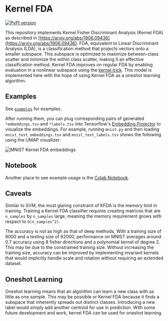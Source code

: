 # Kernel FDA

[![PyPI version](https://badge.fury.io/py/kfda.svg)](https://badge.fury.io/py/kfda)

This repository implements Kernel Fisher Discriminant Analysis (Kernel FDA) as described in [https://arxiv.org/abs/1906.09436](https://arxiv.org/abs/1906.09436).
FDA, equivalent to Linear Discriminant Analysis (LDA), is a classification method that projects vectors onto a smaller subspace.
This subspace is optimized to maximize between-class scatter and minimize the within class scatter, making it an effective classification method.
Kernel FDA improves on regular FDA by enabling evaluation in a nonlinear subspace using the [kernel trick](https://en.wikipedia.org/wiki/Kernel_method).
This model is implemented here with the hope of using Kernel FDA as a oneshot learning algorithm.

## Examples
See [`examples`](examples) for examples.

After running them, you can plug corresponding pairs of generated
`*embeddings.tsv` and `*labels.tsv` into Tensorflow's
[Embedding Projector](https://projector.tensorflow.org/)
to visualize the embeddings.
For example, running `mnist.py` and then loading
`mnist_test_embeddings.tsv` and `mnist_test_labels.tsv` shows the
following using the UMAP visualizer:

![MNIST Kernel FDA embeddings](https://github.com/concavegit/kfda/blob/master/img/mnist.png?raw=true)

## Notebook
Another place to see example usage is the
[Colab Notebook](https://colab.research.google.com/drive/1nnVphyZ_0QKYZbmdJaIBjm-zYO4xwF0b#scrollTo=6Pfpr7DDQota).

## Caveats
Similar to SVM, the most glaring constraint of KFDA is the memory limit in training.
Training a Kernel FDA classifier requires creating matrices that are `n_samples` by `n_samples` large, meaning the memory requirement grows with respect to `O(n_samples^2)`.

The accuracy is not as high as that of deep methods,
With a training size of 8000 and a testing size of 62000, performance on MNIST averages around 0.7 accuracy using 8 fisher directions and a polynomial kernel of degree 2.
This may be due to the constrained training size.
Without increasing the training size, accuracy can be improved by implementing invariant kernels that would implicitly handle scale and rotation without requiring an extended dataset.

## Oneshot Learning
Oneshot learning means that an algorithm can learn a new class with as little as one sample.
This may be possible or Kernel FDA because it finds a subspace that inherently spreads out distinct classes.
Introducing a new label would simply add another centroid for use in prediction.
With some future development and work, kernel FDA can be used for oneshot learning.
